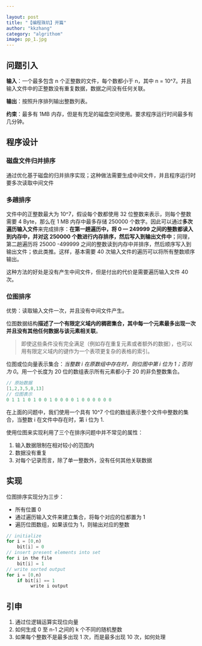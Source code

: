```yaml
---

layout: post
title: "【编程珠玑】开篇"
author: "kkzhang"
category: "algrithom"
image: pp_1.jpg
---
```


## 问题引入

**输入**：一个最多包含 n 个正整数的文件，每个数都小于 n，其中 n = 10^7。并且输入文件中的正整数没有重复数据，数据之间没有任何关联。

**输出**：按照升序排列输出整数列表。

**约束**：最多有 1MB 内存，但是有充足的磁盘空间使用。要求程序运行时间最多有几分钟。

## 程序设计

### 磁盘文件归并排序

通过优化基于磁盘的归并排序实现；这种做法需要生成中间文件，并且程序运行时要多次读取中间文件

### 多趟排序

文件中的正整数最大为 10^7，假设每个数都使用 32 位整数来表示，则每个整数需要 4 Byte，那么在 1 MB 内存中最多存储 250000 个数字。因此可以通过**多次遍历输入文件**来完成排序：**在第一趟遍历中，将 0 — 249999 之间的整数都读入到内存中，并对这 250000 个数进行内存排序，然后写入到输出文件中**；同理，第二趟遍历将 25000 -499999 之间的整数读到内存中并排序，然后顺序写入到输出文件；依此类推。这样，基本需要 40 次输入文件的遍历可以将所有整数顺序输出。

这种方法的好处是没有产生中间文件，但是付出的代价是需要遍历输入文件 40 次。

### 位图排序

优势：读取输入文件一次，并且没有中间文件产生。

位图数据结构**描述了一个有限定义域内的稠密集合，其中每一个元素最多出现一次并且没有其他任何数据与该元素相关联**。

> 即使这些条件没有完全满足（例如存在重复元素或者额外的数据），也可以用有限定义域内的键作为一个表项更复杂的表格的索引。

位图或位向量表示集合：*当整数 i 在原数组中存在时，则位图中第 i 位为 1；否则为 0*。用一个长度为 20 位的数组表示所有元素都小于 20 的非负整数集合。

```java
// 原始数据
[1,2,3,5,8,13]
// 位图表示
0 1 1 1 0 1 0 0 1 0 0 0 0 1 0 0 0 0 0 0 
```

在上面的问题中，我们使用一个具有 10^7 个位的数组表示整个文件中整数的集合，当整数 i 在文件中存在时，第 i 位为 1. 

使用位图来实现利用了三个在排序问题中并不常见的属性：

1. 输入数据限制在相对较小的范围内
2. 数据没有重复
3. 对每个记录而言，除了单一整数外，没有任何其他关联数据

## 实现

位图排序实现分为三步：

* 所有位置 0
* 通过遍历输入文件来建立集合，将每个对应的位都置为 1
* 遍历位图数组，如果该位为 1，则输出对应的整数

```java
// initialize
for i = [0,n)
    bit[i] = 0
// insert present elements into set
for i in the file
    bit[i] = 1
// write sorted output
for i = [0,n)
    if bit[i] == 1
         write i output
```

## 引申

1. 通过位逻辑运算实现位向量
2. 如何生成 0 至 n-1 之间的 k 个不同的随机整数
3. 如果每个整数不是最多出现 1 次，而是最多出现 10 次，如何处理



